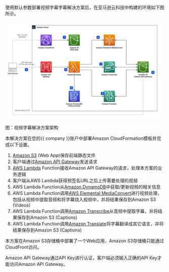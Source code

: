 使用默认参数部署视频字幕字幕解决方案后，在亚马逊云科技中构建的环境如下图所示。

![architecture](./images/Video-Transcriber-Architecture.png)
      
图：视频字幕解决方案架构

本解决方案在您的{{ company }}账户中部署Amazon CloudFormation模板并完成以下设置。

1. [Amazon S3][s3] (Web App)保存前端静态文件
2. 客户端通过[Amazon API Gateway][api-gateway]发送请求
3. [AWS Lambda][lambda] Function接收Amazon API Gateway的请求，处理本方案的业务逻辑
4. 客户端从AWS Lambda获得预签名URL之后上传需要处理的视频
5. AWS Lambda Function从[Amazon DynamoDB][dynamodb]中获取/更新视频的相关信息
6. AWS Lambda Function调用[AWS Elemental MediaConvert][mediaconvert]进行视频处理，包括从视频中提取音频和将字幕烧入视频中，并将结果保存到Amazon S3 (Videos)
7. AWS Lambda Function调用[Amazon Transcribe][transcribe]从音频中提取字幕，并将结果保存到Amazon S3 (Captions)
8. AWS Lambda Function调用[Amazon Translate][translate]将字幕翻译成其它语言，并将结果保存到Amazon S3 (Captions)

本方案在Amazon S3存储桶中部署了一个Web应用，Amazon S3存储桶只能通过CloudFront访问。

Amazon API Gateway通过API Key进行认证，客户端必须输入正确的API Key才能访问Amazon API Gateway。

[s3]: https://aws.amazon.com/cn/s3/
[api-gateway]: https://aws.amazon.com/cn/api-gateway/
[lambda]: https://aws.amazon.com/cn/lambda/
[dynamodb]: https://aws.amazon.com/cn/dynamodb/
[mediaconvert]: https://aws.amazon.com/cn/mediaconvert/
[transcribe]: https://aws.amazon.com/cn/transcribe/
[translate]: https://aws.amazon.com/cn/translate/